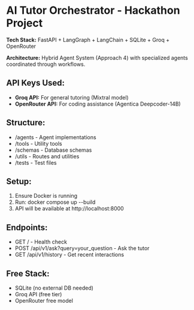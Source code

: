 ﻿# AI Tutor Orchestrator - Hackathon Project

**Tech Stack:** FastAPI + LangGraph + LangChain + SQLite + Groq + OpenRouter

**Architecture:** Hybrid Agent System (Approach 4) with specialized agents coordinated through workflows.

## API Keys Used:
- **Groq API:** For general tutoring (Mixtral model)
- **OpenRouter API:** For coding assistance (Agentica Deepcoder-14B)

## Structure:
- /agents - Agent implementations
- /tools - Utility tools
- /schemas - Database schemas
- /utils - Routes and utilities
- /tests - Test files

## Setup:
1. Ensure Docker is running
2. Run: docker compose up --build
3. API will be available at http://localhost:8000

## Endpoints:
- GET / - Health check
- POST /api/v1/ask?query=your_question - Ask the tutor
- GET /api/v1/history - Get recent interactions

## Free Stack:
- SQLite (no external DB needed)
- Groq API (free tier)
- OpenRouter free model
